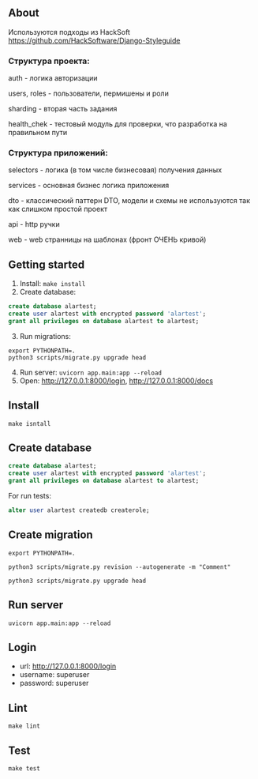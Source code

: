 ## About
Используются подходы из HackSoft https://github.com/HackSoftware/Django-Styleguide

### Структура проекта:
auth - логика авторизации

users, roles - пользователи, пермишены и роли

sharding - вторая часть задания

health_chek - тестовый модуль для проверки, что разработка на правильном пути

### Структура приложений:
selectors - логика (в том числе бизнесовая) получения данных

services - основная бизнес логика приложения

dto - классический паттерн DTO, модели и схемы не используются так как слишком простой проект

api - http ручки

web - web странницы на шаблонах (фронт ОЧЕНЬ кривой)


## Getting started
1) Install: `make install`
2) Create database: 
```sql
create database alartest;
create user alartest with encrypted password 'alartest';
grant all privileges on database alartest to alartest;
```
3) Run migrations: 
```shell
export PYTHONPATH=.
python3 scripts/migrate.py upgrade head
```
4) Run server: `uvicorn app.main:app --reload`
5) Open: http://127.0.0.1:8000/login, http://127.0.0.1:8000/docs

## Install
```shell
make isntall
```

## Create database
```sql
create database alartest;
create user alartest with encrypted password 'alartest';
grant all privileges on database alartest to alartest;
```
For run tests:
```sql
alter user alartest createdb createrole;
```

## Create migration
```shell
export PYTHONPATH=.

python3 scripts/migrate.py revision --autogenerate -m "Comment"

python3 scripts/migrate.py upgrade head
```

## Run server
```shell
uvicorn app.main:app --reload 
```

## Login
* url: http://127.0.0.1:8000/login
* username: superuser
* password: superuser

## Lint
```shell
make lint
```

## Test
```shell
make test
```